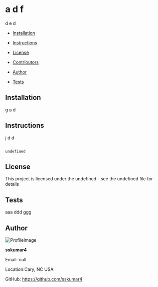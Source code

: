 

# a d f 

d e d


* [Installation](#Installation)


* [Instructions](#Instructions)


* [License](#License)


* [Contributors](#Contributors)


* [Author](#Author)


* [Tests](#Tests)



## Installation

g a d

## Instructions

j d d

```

undefined

```

## License 

This project is licensed under the undefined - see the undefined file for details


## Tests

aaa ddd ggg

## Author 


![ProfileImage](https://avatars2.githubusercontent.com/u/37155729?v=4)


**sskumar4**


Email: null


Location:Cary, NC USA


GitHub: https://github.com/sskumar4

